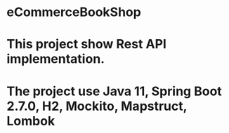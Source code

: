 # eCommerceBookShop
# This project show Rest API implementation.
# The project use Java 11, Spring Boot 2.7.0, H2, Mockito, Mapstruct, Lombok
 
